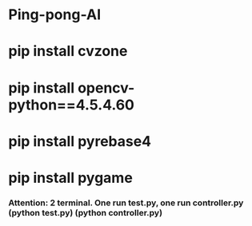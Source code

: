 # Ping-pong-AI
# pip install cvzone
# pip install opencv-python==4.5.4.60
# pip install pyrebase4
# pip install pygame 

### Attention: 2 terminal. One run test.py, one run controller.py (python test.py) (python controller.py)
